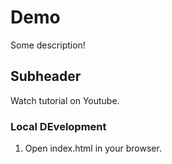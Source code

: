 # Demo

Some description!

## Subheader

Watch tutorial on Youtube.

### Local DEvelopment

1. Open index.html in your browser.